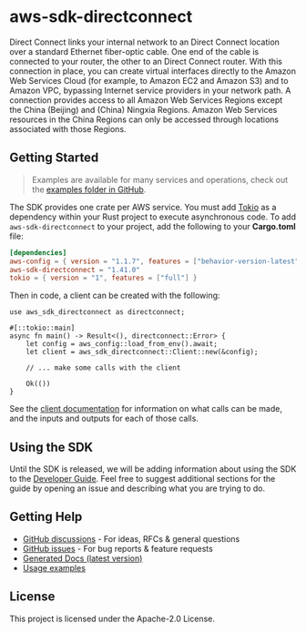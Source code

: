 # aws-sdk-directconnect

Direct Connect links your internal network to an Direct Connect location over a standard Ethernet fiber-optic cable. One end of the cable is connected to your router, the other to an Direct Connect router. With this connection in place, you can create virtual interfaces directly to the Amazon Web Services Cloud (for example, to Amazon EC2 and Amazon S3) and to Amazon VPC, bypassing Internet service providers in your network path. A connection provides access to all Amazon Web Services Regions except the China (Beijing) and (China) Ningxia Regions. Amazon Web Services resources in the China Regions can only be accessed through locations associated with those Regions.

## Getting Started

> Examples are available for many services and operations, check out the
> [examples folder in GitHub](https://github.com/awslabs/aws-sdk-rust/tree/main/examples).

The SDK provides one crate per AWS service. You must add [Tokio](https://crates.io/crates/tokio)
as a dependency within your Rust project to execute asynchronous code. To add `aws-sdk-directconnect` to
your project, add the following to your **Cargo.toml** file:

```toml
[dependencies]
aws-config = { version = "1.1.7", features = ["behavior-version-latest"] }
aws-sdk-directconnect = "1.41.0"
tokio = { version = "1", features = ["full"] }
```

Then in code, a client can be created with the following:

```rust,no_run
use aws_sdk_directconnect as directconnect;

#[::tokio::main]
async fn main() -> Result<(), directconnect::Error> {
    let config = aws_config::load_from_env().await;
    let client = aws_sdk_directconnect::Client::new(&config);

    // ... make some calls with the client

    Ok(())
}
```

See the [client documentation](https://docs.rs/aws-sdk-directconnect/latest/aws_sdk_directconnect/client/struct.Client.html)
for information on what calls can be made, and the inputs and outputs for each of those calls.

## Using the SDK

Until the SDK is released, we will be adding information about using the SDK to the
[Developer Guide](https://docs.aws.amazon.com/sdk-for-rust/latest/dg/welcome.html). Feel free to suggest
additional sections for the guide by opening an issue and describing what you are trying to do.

## Getting Help

* [GitHub discussions](https://github.com/awslabs/aws-sdk-rust/discussions) - For ideas, RFCs & general questions
* [GitHub issues](https://github.com/awslabs/aws-sdk-rust/issues/new/choose) - For bug reports & feature requests
* [Generated Docs (latest version)](https://awslabs.github.io/aws-sdk-rust/)
* [Usage examples](https://github.com/awslabs/aws-sdk-rust/tree/main/examples)

## License

This project is licensed under the Apache-2.0 License.

